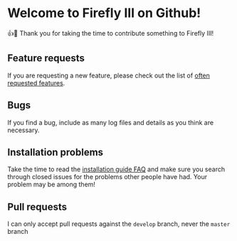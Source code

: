# Welcome to Firefly III on Github!

:+1::tada: Thank you for taking the time to contribute something to Firefly III!

## Feature requests

If you are requesting a new feature, please check out the list of [often requested features](https://firefly-iii.github.io/requested-features/).

## Bugs

If you find a bug, include as many log files and details as you think are necessary. 

## Installation problems

Take the time to read the [installation guide FAQ](https://firefly-iii.github.io/installation-guide-faq/) and make sure you search through closed issues for the problems other people have had. Your problem may be among them!

## Pull requests

I can only accept pull requests against the `develop` branch, never the `master` branch
